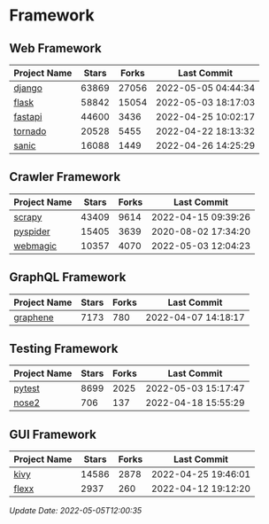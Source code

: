 # Framework

## Web Framework
| Project Name | Stars | Forks | Last Commit |
| ------------ | ----- | ----- | ----------- |
| [django](https://github.com/django/django) | 63869 | 27056 | 2022-05-05 04:44:34 |
| [flask](https://github.com/pallets/flask) | 58842 | 15054 | 2022-05-03 18:17:03 |
| [fastapi](https://github.com/tiangolo/fastapi) | 44600 | 3436 | 2022-04-25 10:02:17 |
| [tornado](https://github.com/tornadoweb/tornado) | 20528 | 5455 | 2022-04-22 18:13:32 |
| [sanic](https://github.com/sanic-org/sanic) | 16088 | 1449 | 2022-04-26 14:25:29 |

## Crawler Framework
| Project Name | Stars | Forks | Last Commit |
| ------------ | ----- | ----- | ----------- |
| [scrapy](https://github.com/scrapy/scrapy) | 43409 | 9614 | 2022-04-15 09:39:26 |
| [pyspider](https://github.com/binux/pyspider) | 15405 | 3639 | 2020-08-02 17:34:20 |
| [webmagic](https://github.com/code4craft/webmagic) | 10357 | 4070 | 2022-05-03 12:04:23 |

## GraphQL Framework
| Project Name | Stars | Forks | Last Commit |
| ------------ | ----- | ----- | ----------- |
| [graphene](https://github.com/graphql-python/graphene) | 7173 | 780 | 2022-04-07 14:18:17 |

## Testing Framework
| Project Name | Stars | Forks | Last Commit |
| ------------ | ----- | ----- | ----------- |
| [pytest](https://github.com/pytest-dev/pytest) | 8699 | 2025 | 2022-05-03 15:17:47 |
| [nose2](https://github.com/nose-devs/nose2) | 706 | 137 | 2022-04-18 15:55:29 |

## GUI Framework
| Project Name | Stars | Forks | Last Commit |
| ------------ | ----- | ----- | ----------- |
| [kivy](https://github.com/kivy/kivy) | 14586 | 2878 | 2022-04-25 19:46:01 |
| [flexx](https://github.com/flexxui/flexx) | 2937 | 260 | 2022-04-12 19:12:20 |

*Update Date: 2022-05-05T12:00:35*